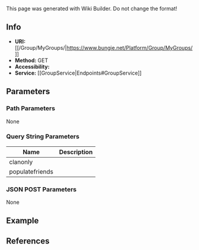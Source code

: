<span class="wiki-builder">This page was generated with Wiki Builder. Do not change the format!</span>

## Info

* **URI:** [[/Group/MyGroups/|https://www.bungie.net/Platform/Group/MyGroups/]]
* **Method:** GET
* **Accessibility:** 
* **Service:** [[GroupService|Endpoints#GroupService]]

## Parameters
### Path Parameters
None

### Query String Parameters
Name | Description
---- | -----------
clanonly | 
populatefriends | 

### JSON POST Parameters
None

## Example


## References
